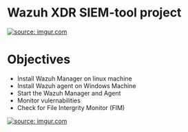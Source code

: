 # Wazuh XDR SIEM-tool project
<a href="https://imgur.com/65EmwsW"><img src="https://i.imgur.com//65EmwsW.png" title="source: imgur.com" /></a>
# Objectives
 - Install Wazuh Manager on linux machine
 - Install Wazuh agent on Windows Machine
 - Start the Wazuh Manager and Agent
 - Monitor vulernabilities
 - Check for File Intergrity Monitor (FIM)

<a href="https://imgur.com/PfnoU0v"><img src="https://i.imgur.com//PfnoU0v.png" title="source: imgur.com" /></a>

